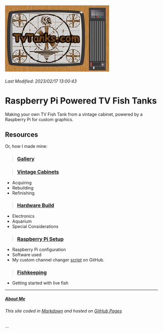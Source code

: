 <script async src="https://api.countapi.xyz/hit/tvtanks.com/visits?callback=cb"></script>

![TvTanks.com Logo](/assets/images/tvtanktv.JPG)

###### Last Modified: 2023/02/17 13:00:43

# Raspberry Pi Powered TV Fish Tanks

Making your own TV Fish Tank from a vintage cabinet, powered by a Raspberry Pi for custom graphics.

## Resources

Or, how I made mine:  

>### [Gallery](https://www.tvtanks.com/pages/gallery)  

> ### [Vintage Cabinets](https://tvtanks.com/pages/vintage-cabinets)

- Acquiring
- Rebuilding
- Refinishing

> ### [Hardware Build](https://tvtanks.com/pages/hardware)

- Electronics
- Aquarium
- Special Considerations

> ### [Raspberry Pi Setup](https://tvtanks.com/pages/raspberry-pi)

- Raspberry Pi configuration
- Software used
- My custom channel changer [script](https://github.com/martinvicknair/tvtanks.com/blob/main/channel_changer.py) on GitHub.

> ### [Fishkeeping](https://tvtanks.com/pages/fish)

- Getting started with live fish

---

##### [About Me](https://tvtanks.com/pages/about)

###### This site coded in [Markdown](https://github.com/martinvicknair/tvtanks.com/blob/main/index.md?plain=1) and hosted on [GitHub Pages](https://github.com/martinvicknair/tvtanks.com)

<div id="visits">...</div>

<script>function cb(response) {document.getElementById('visits').innerText = response.value;}</script>

